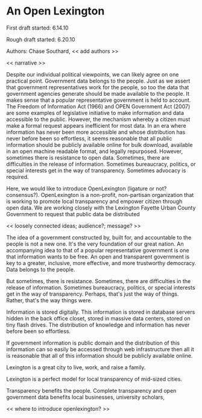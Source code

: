 # An Open Lexington

First draft started: 6.14.10

Rough draft started: 6.20.10

Authors: Chase Southard, << add authors >>

<< narrative >>

Despite our individual political viewpoints, we can likely agree on one practical point. Government data belongs to the people. Just as we assert that government representatives work for the people, so too the data that government agencies generate should be made available to the people. It makes sense that a popular representative government is held to account. The Freedom of Information Act (1966) and OPEN Government Act (2007) are some examples of legislative initiative to make information and data accessible to the public. However, the mechanism whereby a citizen must make a formal request appears inefficient for most data. In an era where information has never been more accessible and whose distribution has never before been so effortless, it seems reasonable that all public information should be publicly available online for bulk download, available in an open machine readable format, and legally repurposed. However, sometimes there is resistance to open data. Sometimes, there are difficulties in the release of information. Sometimes bureaucracy, politics, or special interests get in the way of transparency. Sometimes advocacy is required.

Here, we would like to introduce OpenLexington (ligature or not? consensus?). OpenLexington is a non-profit, non-partisan organization that is working to promote local transparency and empower citizen through open data. We are working closely with the Lexington Fayette Urban County Government to request that public data be distributed 


<< loosely connected ideas; audience?; message? >>

The idea of a government constructed by, built for, and accountable to the people is not a new one. It's the very foundation of our great nation. An accompanying idea to that of a popular representative government is one that information wants to be free. An open and transparent government is key to a greater, inclusive, more effective, and more trustworthy democracy. Data belongs to the people.

But sometimes, there is resistance. Sometimes, there are difficulties in the release of information. Sometimes bureaucracy, politics, or special interests get in the way of transparency. Perhaps, that's just the way of things. Rather, that's the way things were. 

Information is stored digitally. This information is stored in database servers hidden in the back office closet, stored in massive data centers, stored on tiny flash drives. The distribution of knowledge and information has never before been so effortless. 

If government information is public domain and the distribution of this information can so easily be accessed through web infrastructure then all it is reasonable that all of this information should be publicly available online.

Lexington is a great city to live, work, and raise a family. 

Lexington is a perfect model for local transparency of mid-sized cities.

Transparency benefits the people. Complete transparency and open government data benefits local businesses, university scholars, 

<< where to introduce openlexington? >>
